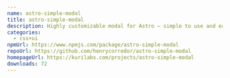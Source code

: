 ```yaml
---
name: astro-simple-modal
title: astro-simple-modal
description: Highly customizable modal for Astro — simple to use and easy to style.
categories:
  - css+ui
npmUrl: https://www.npmjs.com/package/astro-simple-modal
repoUrl: https://github.com/henrycorredor/astro-simple-modal
homepageUrl: https://kurilabs.com/projects/astro-simple-modal
downloads: 72
---
```

